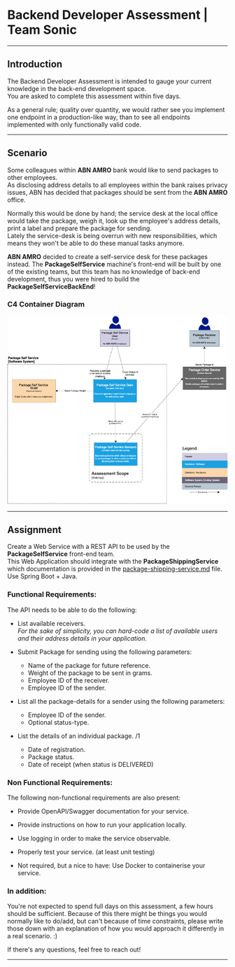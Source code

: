 # Backend Developer Assessment | Team Sonic
___
## Introduction
The Backend Developer Assessment is intended to gauge your current knowledge in the back-end development space.  
You are asked to complete this assessment within five days.

As a general rule; quality over quantity, we would rather see you implement one endpoint in a production-like way,
than to see all endpoints implemented with only functionally valid code.

___
## Scenario
Some colleagues within __ABN AMRO__ bank would like to send packages to other employees.  
As disclosing address details to all employees within the bank raises privacy issues, ABN has decided that
packages should be sent from the __ABN AMRO__ office.

Normally this would be done by hand; the service desk at the local office would take the package, weigh it,
look up the employee's address details, print a label and prepare the package for sending.  
Lately the service-desk is being overrun with new responsibilities, which means they won't be able to do these manual tasks anymore.

__ABN AMRO__ decided to create a self-service desk for these packages instead. The __PackageSelfService__ machine's front-end
will be built by one of the existing teams, but this team has no knowledge of back-end development,
thus you were hired to build the __PackageSelfServiceBackEnd__!


### C4 Container Diagram
![](package-self-service-container-diagram.png)
___
## Assignment
Create a Web Service with a REST API to be used by the __PackageSelfService__ front-end team.  
This Web Application should integrate with the __PackageShippingService__ which documentation
is provided in the [package-shipping-service.md](./package-shipping-service.md) file.  
Use Spring Boot + Java.


### Functional Requirements:
The API needs to be able to do the following:
- List available receivers.  
  _For the sake of simplicity, you can hard-code a list of available users and their address details in your application._  

- Submit Package for sending using the following parameters:
  - Name of the package for future reference.
  - Weight of the package to be sent in grams.
  - Employee ID of the receiver.
  - Employee ID of the sender.
  
- List all the package-details for a sender using the following parameters:
  - Employee ID of the sender.
  - Optional status-type.

- List the details of an individual package. /1
  - Date of registration.
  - Package status.
  - Date of receipt (when status is DELIVERED)
  

### Non Functional Requirements:
The following non-functional requirements are also present:
- Provide OpenAPI/Swagger documentation for your service.
- Provide instructions on how to run your application locally.
- Use logging in order to make the service observable.
- Properly test your service. (at least unit testing)

- Not required, but a nice to have: Use Docker to containerise your service.


### In addition:

You're not expected to spend full days on this assessment, a few hours should be sufficient.
Because of this there might be things you would normally like to do/add, but can't because of time constraints,
please write those down with an explanation of how you would approach it differently in a real scenario. :) 

If there's any questions, feel free to reach out!
___

